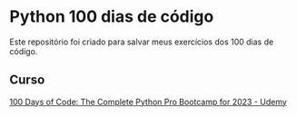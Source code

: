 # Python 100 dias de código

Este repositório foi criado para salvar meus exercícios dos 100 dias de código.


## Curso

[100 Days of Code: The Complete Python Pro Bootcamp for 2023 - Udemy](https://www.udemy.com/course/100-days-of-code/)
